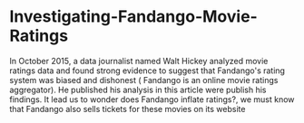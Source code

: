 # Investigating-Fandango-Movie-Ratings
In October 2015, a data journalist named Walt Hickey analyzed movie ratings data and found strong evidence to suggest that Fandango's rating system was biased and dishonest ( Fandango is an online movie ratings aggregator). He published his analysis in this article were publish his findings. It lead us to wonder does Fandango inflate ratings?, we must know that Fandango also sells tickets for these movies on its website
